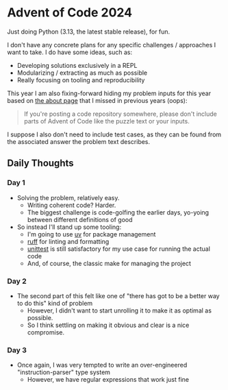 # Advent of Code 2024

Just doing Python (3.13, the latest stable release), for fun.

I don't have any concrete plans for any specific challenges / approaches I want to take.
I do have some ideas, such as:

- Developing solutions exclusively in a REPL
- Modularizing / extracting as much as possible
- Really focusing on tooling and reproducibility

This year I am also fixing-forward hiding my problem inputs for this year based on [the about page] that I missed in
previous years (oops):
> If you're posting a code repository somewhere, please don't include parts of Advent of Code like the puzzle text or
> your inputs.

[the about page]: https://adventofcode.com/2024/about

I suppose I also don't need to include test cases, as they can be found from the associated answer the problem text
describes.

## Daily Thoughts

### Day 1

- Solving the problem, relatively easy.
    - Writing coherent code? Harder.
    - The biggest challenge is code-golfing the earlier days, yo-yoing between different definitions of good
- So instead I'll stand up some tooling:
    - I'm going to use [uv] for package management
    - [ruff] for linting and formatting
    - [unittest] is still satisfactory for my use case for running the actual code
    - And, of course, the classic make for managing the project

### Day 2

- The second part of this felt like one of "there has got to be a better way to do this" kind of problem
    - However, I didn't want to start unrolling it to make it as optimal as possible.
    - So I think settling on making it obvious and clear is a nice compromise.

### Day 3

- Once again, I was very tempted to write an over-engineered "instruction-parser" type system
    - However, we have regular expressions that work just fine

[uv]: https://docs.astral.sh/uv/

[ruff]: https://docs.astral.sh/ruff/

[unittest]: https://docs.python.org/3.13/library/unittest.html

